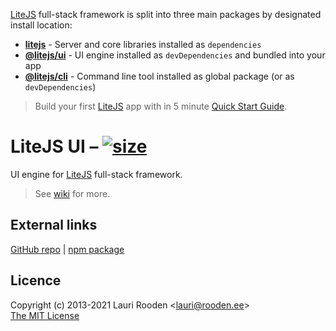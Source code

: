 [LiteJS]: https://github.com/litejs/litejs
[UI]: https://github.com/litejs/ui
[CLI]: https://github.com/litejs/cli
[Quick-Start]: https://github.com/litejs/litejs/wiki/Quick-Start

[size]: https://packagephobia.now.sh/badge?p=@litejs/ui
[size-src]: https://packagephobia.now.sh/result?p=@litejs/ui
[wiki]: https://github.com/litejs/ui/wiki


[LiteJS][] full-stack framework is split into three main packages by designated install location:

 - **[litejs][LiteJS]** - Server and core libraries installed as `dependencies`
 - **[@litejs/ui][UI]** - UI engine installed as `devDependencies` and bundled into your app
 - **[@litejs/cli][CLI]** - Command line tool installed as global package (or as `devDependencies`)

> Build your first [LiteJS][] app with in 5 minute [Quick Start Guide][Quick-Start].


LiteJS UI &ndash; [![size][size]][size-src]
=========

UI engine for [LiteJS][] full-stack framework.

> See [wiki][] for more.


## External links

[GitHub repo](https://github.com/litejs/ui) |
[npm package](https://npmjs.org/package/@litejs/ui)


## Licence

Copyright (c) 2013-2021 Lauri Rooden &lt;lauri@rooden.ee&gt;  
[The MIT License](http://lauri.rooden.ee/mit-license.txt)


